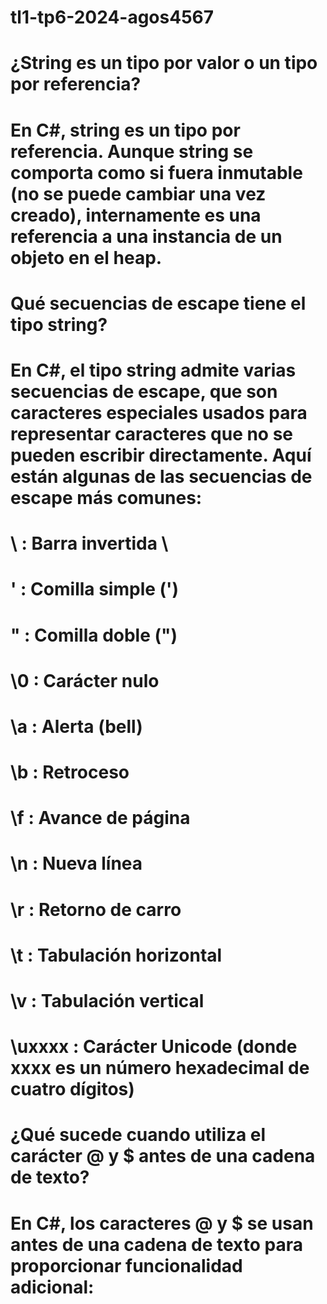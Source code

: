 # tl1-tp6-2024-agos4567
# ¿String es un tipo por valor o un tipo por referencia?
# En C#, string es un tipo por referencia. Aunque string se comporta como si fuera inmutable (no se puede cambiar una vez creado), internamente es una referencia a una instancia de un objeto en el heap.
# Qué secuencias de escape tiene el tipo string?
# En C#, el tipo string admite varias secuencias de escape, que son caracteres especiales usados para representar caracteres que no se pueden escribir directamente. Aquí están algunas de las secuencias de escape más comunes:

# \ : Barra invertida \
#    \' : Comilla simple (')
#   \" : Comilla doble (")
#    \0 : Carácter nulo
#   \a : Alerta (bell)
#    \b : Retroceso
#    \f : Avance de página
#    \n : Nueva línea
#    \r : Retorno de carro
#    \t : Tabulación horizontal
#    \v : Tabulación vertical
#    \uxxxx : Carácter Unicode (donde xxxx es un número hexadecimal de cuatro dígitos)
#    ¿Qué sucede cuando utiliza el carácter @ y $ antes de una cadena de texto?
#    En C#, los caracteres @ y $ se usan antes de una cadena de texto para proporcionar funcionalidad adicional: